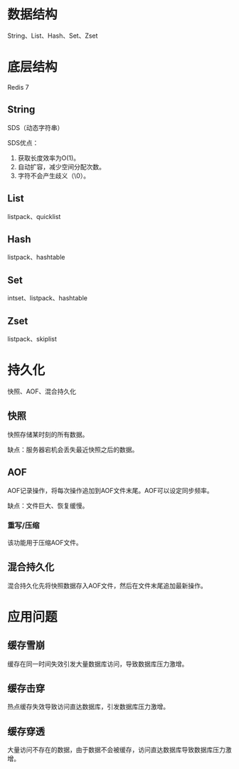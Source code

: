 # 数据结构

String、List、Hash、Set、Zset

### 

# 底层结构

Redis 7



## String

SDS（动态字符串）

SDS优点：

1. 获取长度效率为O(1)。
2. 自动扩容，减少空间分配次数。
3. 字符不会产生歧义（\0）。



## List

listpack、quicklist



## Hash

listpack、hashtable



## Set

intset、listpack、hashtable



## Zset

listpack、skiplist



# 持久化

快照、AOF、混合持久化



## 快照

快照存储某时刻的所有数据。

缺点：服务器宕机会丢失最近快照之后的数据。



## AOF

AOF记录操作，将每次操作追加到AOF文件末尾。AOF可以设定同步频率。

缺点：文件巨大、恢复缓慢。

### 重写/压缩

该功能用于压缩AOF文件。



## 混合持久化

混合持久化先将快照数据存入AOF文件，然后在文件末尾追加最新操作。



# 应用问题



## 缓存雪崩

缓存在同一时间失效引发大量数据库访问，导致数据库压力激增。



## 缓存击穿

热点缓存失效导致访问直达数据库，引发数据库压力激增。



## 缓存穿透

大量访问不存在的数据，由于数据不会被缓存，访问直达数据库导致数据库压力激增。